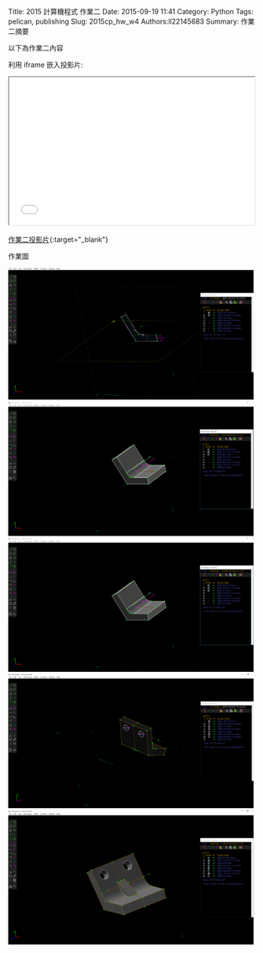 Title: 2015 計算機程式 作業二
Date: 2015-09-19 11:41
Category: Python
Tags: pelican, publishing
Slug: 2015cp_hw_w4
Authors:ll22145683
Summary: 作業二摘要

以下為作業二內容

利用 iframe 嵌入投影片:

<iframe src="simplest4.html" width="500" height="300"></iframe>

[作業二投影片](presentation/simplest2.html){:target="_blank"}

作業圖

<img src="images/01.png" width="500" alt="作業圖"></img>
<img src="images/02.png" width="500" alt="作業圖"></img>
<img src="images/03.png" width="500" alt="作業圖"></img>
<img src="images/04.png" width="500" alt="作業圖"></img>
<img src="images/05.png" width="500" alt="作業圖"></img>






